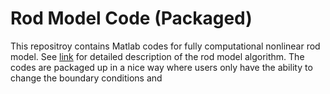# Rod Model Code (Packaged)

This repositroy contains Matlab codes for fully computational nonlinear rod model. See [link](https://www.overleaf.com/read/qwysjxhrmtrw#b7f7cd) for detailed description of the rod model algorithm. The codes are packaged up in a nice way where users only have the ability to change the boundary conditions and 
